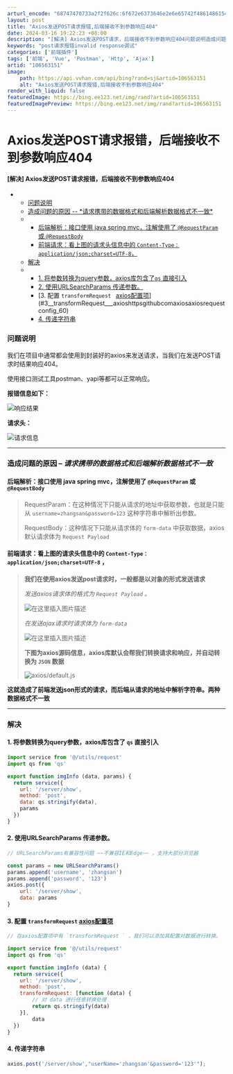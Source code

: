```yaml
---
arturl_encode: "68747470733a2f2f626c:6f672e6373646e2e6e65742f48614861546f6765746865722f:61727469636c652f64657461696c732f313036353633313531"
layout: post
title: "Axios发送POST请求报错,后端接收不到参数响应404"
date: 2024-03-16 19:22:23 +08:00
description: "[解决] Axios发送POST请求，后端接收不到参数响应404问题说明造成问题的原因解决问题说明我"
keywords: "post请求报错invalid response调试"
categories: ['前端插件']
tags: ['前端', 'Vue', 'Postman', 'Http', 'Ajax']
artid: "106563151"
image:
    path: https://api.vvhan.com/api/bing?rand=sj&artid=106563151
    alt: "Axios发送POST请求报错,后端接收不到参数响应404"
render_with_liquid: false
featuredImage: https://bing.ee123.net/img/rand?artid=106563151
featuredImagePreview: https://bing.ee123.net/img/rand?artid=106563151
---
```


# Axios发送POST请求报错，后端接收不到参数响应404

#### [解决] Axios发送POST请求报错，后端接收不到参数响应404

* + [问题说明](#_1)
  + [造成问题的原因 -- \*请求携带的数据格式和后端解析数据格式不一致\*](#___10)
  + - [后端解析：接口使用 java spring mvc，注解使用了 `@RequestParam` 或 `@RequestBody`](#_java_spring_mvc__RequestParam__RequestBody_12)
    - [前端请求：看上图的请求头信息中的 `Content-Type：application/json;charset=UTF-8`，](#_ContentTypeapplicationjsoncharsetUTF8_15)
  + [解决](#_29)
  + - [1. 将参数转换为query参数，axios库包含了`qs` 直接引入](#1_queryaxiosqs__30)
    - [2. 使用URLSearchParams 传递参数。](#2_URLSearchParams__46)
    - [3. 配置 `transformRequest ` [axios配置项](https://github.com/axios/axios#request-config)](#3__transformRequest___axioshttpsgithubcomaxiosaxiosrequestconfig_60)
    - [4. 传递字符串](#4__81)

### 问题说明

我们在项目中通常都会使用到封装好的axios来发送请求，当我们在发送POST请求时结果响应404。
  
使用接口测试工具postman、yapi等都可以正常响应。
  
**报错信息如下：**
  
![响应结果](https://i-blog.csdnimg.cn/blog_migrate/3d469285dd1214d2e7efa47530fb9594.png)
  
**请求头：**
  
![请求信息](https://i-blog.csdnimg.cn/blog_migrate/0bd1a53cc95a84f843be222ec998cb92.png)

---

### 造成问题的原因 – *请求携带的数据格式和后端解析数据格式不一致*

#### 后端解析：接口使用 java spring mvc，注解使用了 `@RequestParam` 或 `@RequestBody`

> RequestParam：在这种情况下只能从请求的地址中获取参数，也就是只能从
> `username=zhangsan&password=123`
> 这种字符串中解析出参数。
>   
> RequestBody：这种情况下只能从请求体的
> `form-data`
> 中获取数据，axios默认请求体为
> `Request Payload`

#### 前端请求：看上图的请求头信息中的 `Content-Type：application/json;charset=UTF-8` ，

> **我们在使用axios发送post请求时，一般都是以对象的形式发送请求**
>   
> *发送axios请求体的格式为
> `Request Payload`
> 。*
>   
> ![在这里插入图片描述](https://i-blog.csdnimg.cn/blog_migrate/ec1dff84b1277b6ef4aa21f6ae257753.png)
>   
> *在发送ajax请求时请求体为
> `form-data`*
>   
> ![在这里插入图片描述](https://i-blog.csdnimg.cn/blog_migrate/cf6bafcd55db1f2b86cf8f74780ecdc2.png)
>   
> **下图为axios源码信息，axios库默认会帮我们转换请求和响应，并自动转换为
> `JSON`
> 数据**
>   
> ![axios/default.js](https://i-blog.csdnimg.cn/blog_migrate/371176a44525c542509ad37794fe7bcb.png)

**这就造成了前端发送json形式的请求，而后端从请求的地址中解析字符串。两种数据格式不一致**

---

### 解决

#### 1. 将参数转换为query参数，axios库包含了 `qs` 直接引入

```javascript
import service from '@/utils/request'
import qs from 'qs'

export function imgInfo (data, params) {
  return service({
    url: '/server/show',
    method: 'post',
    data: qs.stringify(data),
    params
  })
}

```

#### 2. 使用URLSearchParams 传递参数。

```javascript
// URLSearchParams有兼容性问题 ~~不兼容IE和Edge~~ ，支持大部分浏览器

const params = new URLSearchParams()
params.append('username', 'zhangsan')
params.append('password', '123')
axios.post({
	url: '/server/show',
	data: params
}

```

#### 3. 配置 `transformRequest` [axios配置项](https://github.com/axios/axios#request-config)

```javascript
// 在axios配置项中有 `transformRequest ` ，我们可以添加其配置对数据进行转换。

import service from '@/utils/request'
import qs from 'qs'

export function imgInfo (data) {
  return service({
    url: '/server/show',
    method: 'post',
    transformRequest: [function (data) {
	    // 对 data 进行任意转换处理
	    return qs.stringify(data)
    }],
 	    data
  })
}

```

#### 4. 传递字符串

```javascript
axios.post('/server/show',"userName='zhangsan'&password='123'");

```
